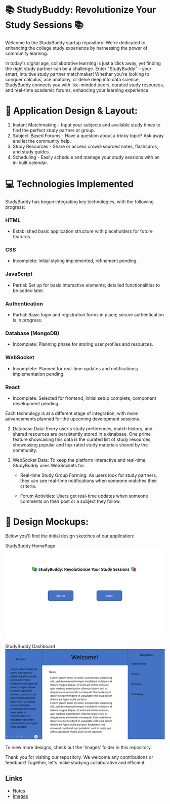 # 📚 StudyBuddy: Revolutionize Your Study Sessions 📚

Welcome to the StudyBuddy startup repository! We're dedicated to enhancing the college study experience by harnessing the power of community learning.

In today's digital age, collaborative learning is just a click away, yet finding the right study partner can be a challenge. Enter "StudyBuddy" – your smart, intuitive study partner matchmaker! Whether you're looking to conquer calculus, ace anatomy, or delve deep into data science, StudyBuddy connects you with like-minded peers, curated study resources, and real-time academic forums, enhancing your learning experience.

# 🔑 Application Design & Layout:
1. Instant Matchmaking - Input your subjects and available study times to find the perfect study partner or group.
2. Subject-Based Forums - Have a question about a tricky topic? Ask away and let the community help.
3. Study Resources - Share or access crowd-sourced notes, flashcards, and study guides.
4. Scheduling - Easily schedule and manage your study sessions with an in-built calendar.

# 💻 Technologies Implemented
StudyBuddy has begun integrating key technologies, with the following progress:

### HTML
- Established basic application structure with placeholders for future features.

### CSS
- Incomplete: Initial styling implemented, refinement pending.

### JavaScript
- Partial: Set up for basic interactive elements; detailed functionalities to be added later.

### Authentication
- Partial: Basic login and registration forms in place; secure authentication is in progress.

### Database (MongoDB)
- Incomplete: Planning phase for storing user profiles and resources.

### WebSocket
- Incomplete: Planned for real-time updates and notifications; implementation pending.

### React
- Incomplete: Selected for frontend, initial setup complete, component development pending.

Each technology is at a different stage of integration, with more advancements planned for the upcoming development sessions.

2. Database Data:
Every user's study preferences, match history, and shared resources are persistently stored in a database. One prime feature showcasing this data is the curated list of study resources, showcasing popular and top-rated study materials shared by the community.

3. WebSocket Data:
To keep the platform interactive and real-time, StudyBuddy uses WebSockets for:

    * Real-time Study Group Forming: As users look for study partners, they can see real-time notifications when someone matches their criteria.

    * Forum Activities: Users get real-time updates when someone comments on their post or a subject they follow.

# 🎨 Design Mockups:

Below you'll find the initial design sketches of our application:

StudyBuddy HomePage
![Homepage Sketch](Home_page.png)

StudyBuddy Dashboard
![Dashboard](Dashboard_Overview.png)

To view more designs, check out the 'Images' folder in this repository.

Thank you for visiting our repository. We welcome any contributions or feedback! Together, let's make studying collaborative and efficient.

## Links

- [Notes](notes.md)
- [Images](images)
